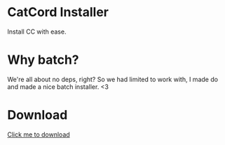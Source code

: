 # CatCord Installer
Install CC with ease.
# Why batch?
We're all about no deps, right?
So we had limited to work with, I made do and made a nice batch installer. <3
# Download
<a href="https://french-cat.github.io/?q=https://raw.githubusercontent.com/catcord-org/installer/main/installer.bat">Click me to download</a>
